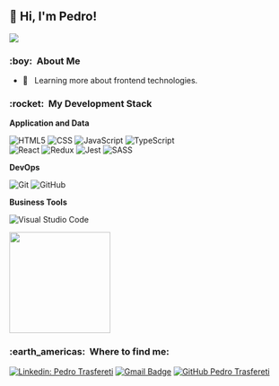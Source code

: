 <h2>👋 Hi, I'm Pedro! </h2>

![](https://komarev.com/ghpvc/?username=pedrotrasfereti&color=006bed)

<h3> :boy: &nbsp;About Me </h3>

- 🌱 &nbsp; Learning more about frontend technologies.

<h3> :rocket: &nbsp;My Development Stack </h3>

**Application and Data**

  ![HTML5](https://img.shields.io/badge/-HTML5-333333?style=flat&logo=HTML5)
  ![CSS](https://img.shields.io/badge/-CSS-333333?style=flat&logo=CSS3&logoColor=1572B6)
  ![JavaScript](https://img.shields.io/badge/-JavaScript-333333?style=flat&logo=javascript)
  ![TypeScript](https://img.shields.io/badge/-TypeScript-333333?style=flat&logo=typescript)
  <br/>
  ![React](https://img.shields.io/badge/-React-333333?style=flat&logo=react)
  ![Redux](https://img.shields.io/badge/-Redux-333333?style=flat&logo=redux)
  ![Jest](https://img.shields.io/badge/-Jest-333333?style=flat&logo=jest)
  ![SASS](https://img.shields.io/badge/-Sass-333333?style=flat&logo=sass)
  
**DevOps**

  ![Git](https://img.shields.io/badge/-Git-333333?style=flat&logo=git)
  ![GitHub](https://img.shields.io/badge/-GitHub-333333?style=flat&logo=github)
  
**Business Tools**

  ![Visual Studio Code](https://img.shields.io/badge/-Visual%20Studio%20Code-333333?style=flat&logo=visual-studio-code&logoColor=007ACC)
  
 <a href="https://github.com/pedrotrasfereti">
  <img height="180em" src="https://github-readme-stats.vercel.app/api?username=pedrotrasfereti&theme=dracula&show_icons=true" />
</a>

<br/>

<h3> :earth_americas: &nbsp;Where to find me: </h3> 

[![Linkedin: Pedro Trasfereti](https://img.shields.io/badge/-pedrotrasfereti-blue?style=flat-square&logo=Linkedin&logoColor=white&link=https://www.linkedin.com/in/pedrotrasfereti/)](https://www.linkedin.com/in/pedrotrasfereti/)
[![Gmail Badge](https://img.shields.io/badge/-pedrotrasfereti@gmail.com-006bed?style=flat-square&logo=Gmail&logoColor=white&link=mailto:pedrotrasfereti@gmail.com)](mailto:pedrotrasfereti@gmail.com)
[![GitHub Pedro Trasfereti](https://img.shields.io/github/followers/pedrotrasfereti?label=follow&style=social)](https://github.com/pedrotrasfereti)
